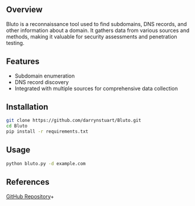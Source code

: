 ## Overview
Bluto is a reconnaissance tool used to find subdomains, DNS records, and other information about a domain. It gathers data from various sources and methods, making it valuable for security assessments and penetration testing.
## Features
- Subdomain enumeration
- DNS record discovery
- Integrated with multiple sources for comprehensive data collection
## Installation 

```sh
git clone https://github.com/darrynstuart/Bluto.git
cd Bluto 
pip install -r requirements.txt
```
## Usage

```sh
python bluto.py -d example.com
```
## References
[GitHub Repository](https://github.com/darrynstuart/Bluto)+